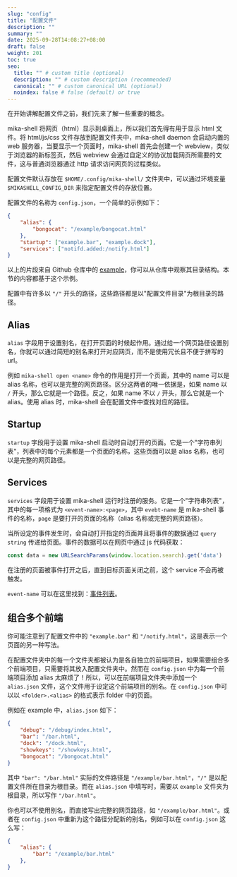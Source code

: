 ```yaml
---
slug: "config"
title: "配置文件"
description: ""
summary: ""
date: 2025-09-28T14:08:27+08:00
draft: false
weight: 201
toc: true
seo:
  title: "" # custom title (optional)
  description: "" # custom description (recommended)
  canonical: "" # custom canonical URL (optional)
  noindex: false # false (default) or true
---
```

在开始讲解配置文件之前，我们先来了解一些重要的概念。

mika-shell 将网页（html）显示到桌面上，所以我们首先得有用于显示 html 文件。将 html/js/css 文件存放到配置文件夹中，mika-shell daemon 会启动内置的 web 服务器，当要显示一个页面时，mika-shell 首先会创建一个 webview，类似于浏览器的新标签页，然后 webview 会通过自定义的协议加载网页所需要的文件，这与普通浏览器通过 http 请求访问网页的过程类似。

配置文件默认存放在 `$HOME/.config/mika-shell/` 文件夹中，可以通过环境变量 `$MIKASHELL_CONFIG_DIR` 来指定配置文件的存放位置。

配置文件的名称为 `config.json`，一个简单的示例如下：

```json
{
    "alias": {
        "bongocat": "/example/bongocat.html"
    },
    "startup": ["example.bar", "example.dock"],
    "services": ["notifd.added:/notify.html"]
}
```

以上的片段来自 Github 仓库中的 [example](https://github.com/MikaShell/mika-shell/tree/main/example)，你可以从仓库中观察其目录结构。本节的内容都基于这个示例。

配置中有许多以 `"/"` 开头的路径，这些路径都是以"配置文件目录"为根目录的路径。

## Alias

`alias` 字段用于设置别名，在打开页面的时候起作用。通过给一个网页路径设置别名，你就可以通过简短的别名来打开对应网页，而不是使用冗长且不便于拼写的 url。

例如 `mika-shell open <name>` 命令的作用是打开一个页面，其中的 name 可以是 alias 名称，也可以是完整的网页路径。区分这两者的唯一依据是，如果 name 以 `/` 开头，那么它就是一个路径。反之，如果 name 不以 `/` 开头，那么它就是一个 alias。使用 alias 时，mika-shell 会在配置文件中查找对应的路径。

## Startup

`startup` 字段用于设置 mika-shell 启动时自动打开的页面。它是一个"字符串列表"，列表中的每个元素都是一个页面的名称，这些页面可以是 alias 名称，也可以是完整的网页路径。

## Services

`services` 字段用于设置 mika-shell 运行时注册的服务。它是一个"字符串列表"，其中的每一项格式为 `<event-name>:<page>`，其中 `evebt-name` 是 mika-shell 事件的名称，`page` 是要打开的页面的名称（alias 名称或完整的网页路径）。

当所设定的事件发生时，会自动打开指定的页面并且将事件的数据通过 `query string` 传递给页面。事件的数据可以在网页中通过 js 代码获取：

```javascript
const data = new URLSearchParams(window.location.search).get('data')
```

在注册的页面被事件打开之后，直到目标页面关闭之前，这个 service 不会再被触发。

`event-name` 可以在这里找到：[事件列表](https://github.com/MikaShell/mika-shell/blob/main/src/events.zig#L2)。

## 组合多个前端

你可能注意到了配置文件中的 `"example.bar"` 和 `"/notify.html"`，这是表示一个页面的另一种写法。

在配置文件夹中的每一个文件夹都被认为是各自独立的前端项目，如果需要组合多个前端项目，只需要将其放入配置文件夹中。然而在 `config.json` 中为每一个前端项目添加 alias 太麻烦了！所以，可以在前端项目文件夹中添加一个 `alias.json` 文件，这个文件用于设定这个前端项目的别名。在 `config.json` 中可以以 `<folder>.<alias>` 的格式表示 folder 中的页面。

例如在 example 中，`alias.json` 如下：

```json
{
    "debug": "/debug/index.html",
    "bar": "/bar.html",
    "dock": "/dock.html",
    "showkeys": "/showkeys.html",
    "bongocat": "/bongocat.html"
}
```

其中 `"bar": "/bar.html"` 实际的文件路径是 `"/example/bar.html"`，`"/"` 是以配置文件所在目录为根目录。而在 `alias.json` 中填写时，需要以 `example` 文件夹为根目录，所以写作 `"/bar.html"`。

你也可以不使用别名，而直接写出完整的网页路径，如 `"/example/bar.html"`。或者在 `config.json` 中重新为这个路径分配新的别名，例如可以在 `config.json` 这么写：

```json
{
    "alias": {
        "bar": "/example/bar.html"
    },
}
```
